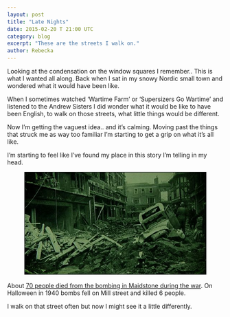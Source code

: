 ```yaml
---
layout: post
title: "Late Nights"
date: 2015-02-20 T 21:00 UTC
category: blog
excerpt: "These are the streets I walk on."
author: Rebecka
---
```

Looking at the condensation on the window squares I remember.. This is what I wanted all along. Back when I sat in my snowy Nordic small town and wondered what it would have been like.

When I sometimes watched  ‘Wartime Farm’ or ‘Supersizers Go Wartime’ and listened to the Andrew Sisters I did wonder what it would be like to have been English, to walk on those streets, what little things would be different.

Now I’m getting the vaguest idea.. and it’s calming. Moving past the things that struck me as way too familiar I’m starting to get a grip on what it’s all like.

I’m starting to feel like I’ve found my place in this story I’m telling in my head.

<figure>
	<img src="/assets/posts/5.jpg" alt="">
</figure>

About [70 people died from the bombing in Maidstone during the war][bbc]. On Halloween in 1940 bombs fell on Mill street and killed 6 people.

I walk on that street often but now I might see it a little differently.

[bbc]: http://news.bbc.co.uk/local/kent/hi/people_and_places/history/newsid_8357000/8357471.stm
